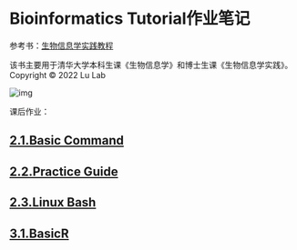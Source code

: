 # Bioinformatics Tutorial作业笔记

参考书：[生物信息学实践教程](https://book.ncrnalab.org/teaching/)

该书主要用于清华大学本科生课《生物信息学》和博士生课《生物信息学实践》。
Copyright © 2022 Lu Lab

![img](https://859511096-files.gitbook.io/~/files/v0/b/gitbook-x-prod.appspot.com/o/spaces%2F-LPVsf5VZbQ7h14X29qW%2Fuploads%2FPesmdI3KlFJcF8iwkGAJ%2FHelix.png?alt=media&token=9dfa533c-6468-4342-8f14-0bc8134205db)

课后作业：
## [2.1.Basic Command](https://github.com/Bioin-Mixologist/Bioinformatics-Tutorial-/blob/main/2.1.Basic%20Command.md)
## [2.2.Practice Guide](https://github.com/Bioin-Mixologist/Bioinformatics_Tutorial/blob/main/2.1.Basic%20Command.md)
## [2.3.Linux Bash](https://github.com/Bioin-Mixologist/Bioinformatics_Tutorial/blob/main/2.3.Linux%20Bash.md)
## [3.1.BasicR](https://github.com/Bioin-Mixologist/Bioinformatics_Tutorial/blob/main/3.1.R%20Basics.md)
